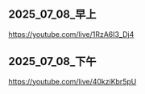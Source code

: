 ## 2025_07_08_早上
https://youtube.com/live/1RzA6I3_Dj4

## 2025_07_08_下午
https://youtube.com/live/40kziKbr5pU